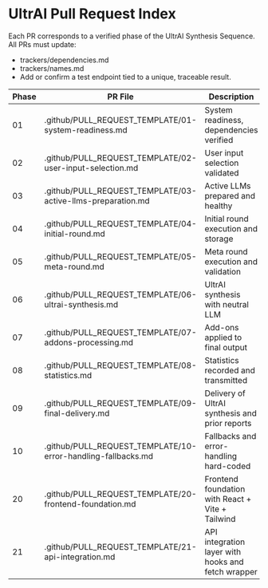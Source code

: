 # UltrAI Pull Request Index

Each PR corresponds to a verified phase of the UltrAI Synthesis Sequence.
All PRs must update:
- trackers/dependencies.md
- trackers/names.md
- Add or confirm a test endpoint tied to a unique, traceable result.

| Phase | PR File | Description |
|-------|---------|-------------|
| 01 | .github/PULL_REQUEST_TEMPLATE/01-system-readiness.md | System readiness, dependencies verified |
| 02 | .github/PULL_REQUEST_TEMPLATE/02-user-input-selection.md | User input selection validated |
| 03 | .github/PULL_REQUEST_TEMPLATE/03-active-llms-preparation.md | Active LLMs prepared and healthy |
| 04 | .github/PULL_REQUEST_TEMPLATE/04-initial-round.md | Initial round execution and storage |
| 05 | .github/PULL_REQUEST_TEMPLATE/05-meta-round.md | Meta round execution and validation |
| 06 | .github/PULL_REQUEST_TEMPLATE/06-ultrai-synthesis.md | UltrAI synthesis with neutral LLM |
| 07 | .github/PULL_REQUEST_TEMPLATE/07-addons-processing.md | Add-ons applied to final output |
| 08 | .github/PULL_REQUEST_TEMPLATE/08-statistics.md | Statistics recorded and transmitted |
| 09 | .github/PULL_REQUEST_TEMPLATE/09-final-delivery.md | Delivery of UltrAI synthesis and prior reports |
| 10 | .github/PULL_REQUEST_TEMPLATE/10-error-handling-fallbacks.md | Fallbacks and error-handling hard-coded |
| 20 | .github/PULL_REQUEST_TEMPLATE/20-frontend-foundation.md | Frontend foundation with React + Vite + Tailwind |
| 21 | .github/PULL_REQUEST_TEMPLATE/21-api-integration.md | API integration layer with hooks and fetch wrapper |
